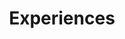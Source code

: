 ---
title: Experiences

sections:
  - block: experience
    content:
      title: Research Experience
      # Date format for experience
      #   Refer to https://docs.hugoblox.com/customization/#date-format
      date_format: Jan 2006
      # Experiences.
      #   Add/remove as many `experience` items below as you like.
      #   Required fields are `title`, `company`, and `date_start`.
      #   Leave `date_end` empty if it's your current employer.
      #   Begin multi-line descriptions with YAML's `|2-` multi-line prefix.
      items:
        - title: Undergraduate Research Assistant
          company: Mobile & Ubiquitous Interaction Lab, National Yang Ming Chiao Tung University
          company_url: 'https://www.facebook.com/muilabatnctu/'
          company_logo: muilab
          location: Hsinchu, Taiwan
          date_start: '2021-07-01'
          description: |2-
              * Conducted semi-structured interviews to understand why, when, and how smartphone users would like a summary of their notifications, along with a public app implemented for users to inspire user’s thoughts on the concept.
              * Implemented a mobile notification drawer with extra features to study its effects on user interactions and experience.
    design:
      columns: '1'
  - block: experience
    content:
      title: Teaching Experience
      # Date format for experience
      #   Refer to https://docs.hugoblox.com/customization/#date-format
      date_format: Jan 2006
      # Experiences.
      #   Add/remove as many `experience` items below as you like.
      #   Required fields are `title`, `company`, and `date_start`.
      #   Leave `date_end` empty if it's your current employer.
      #   Begin multi-line descriptions with YAML's `|2-` multi-line prefix.
      items:
        - title: Teaching Assistant, Intro. to Algorithms Course
          company: Dept. of CS, National Yang Ming Chiao Tung University
          company_logo: nycucs
          location: Hsinchu, Taiwan
          date_start: '2021-09-01'
          date_end: '2022-01-31'
          description: |2-
              Course lectured by [Prof. Kai-Chiang Wu](https://people.cs.nycu.edu.tw/~kcw/)
              * Produced 10+ algorithmic programming tasks and managed the exam system.
      design:
        columns: '1'
  - block: experience
    content:
      title: Working Experience
      # Date format for experience
      #   Refer to https://docs.hugoblox.com/customization/#date-format
      date_format: Jan 2006
      # Experiences.
      #   Add/remove as many `experience` items below as you like.
      #   Required fields are `title`, `company`, and `date_start`.
      #   Leave `date_end` empty if it's your current employer.
      #   Begin multi-line descriptions with YAML's `|2-` multi-line prefix.
      items:
        - title: Software Engineering Intern
          company: Kapito Inc.
          company_url: 'https://www.fastable.ai/'
          company_logo: kapito
          location: Hsinchu, Taiwan
          date_start: '2022-07-01'
          date_end: '2022-09-02'
          description: Initiated a data visualization platform using Plotly to discover potential breakdowns in visual defect detectors.
      design:
        columns: '1'
---
